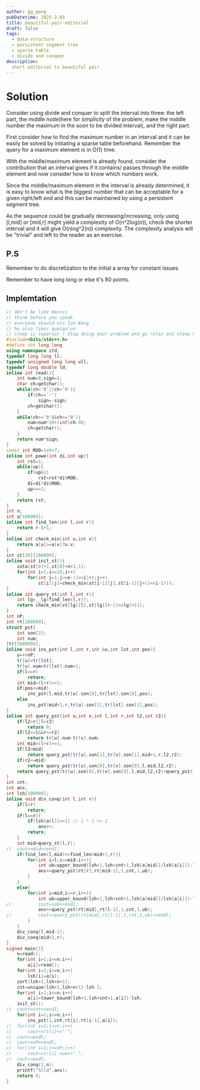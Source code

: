 ```yaml
---
author: gg_gong
pubDatetime: 2025-3-03
title: beautiful-pair-editorial
draft: false
tags:
  - data-structure
  - persistent segment tree
  - sparse table
  - divide and conquer
description:
  short editorial to beautiful pair
---
```


# Solution

Consider using divide and conquer to split the interval into three: the left part, the middle node(here for simplicity of the problem, make the middle number the maximum in the soon to be divided interval), and the right part.

First consider how to find the maximum number in an interval and it can be easily be solved by initiating a sparse table beforehand. Remember the query for a maximum element is in O(1) time.

With the middle/maximum element is already found, consider the contribution that an interval gives if it contains/ passes through the middle element and now consider how to know which numbers work.

Since the middle/maximum element in the interval is already determined, it is easy to know what is the biggest number that can be acceptable for a given right/left end and this can be maintained by using a persistent segment tree.

As the sequence could be gradually decreasing/increasing, only using [l,mid] or [mid,r] might yield a complexity of O(n^2log(n)), check the shorter interval and it will give O(nlog^2(n)) complexity. The complexity analysis will be "trivial" and left to the reader as an exercise.

## P.S

Remember to do discretization to the initial a array for constant issues.

Remember to have long long or else it's 80 points.

## Implemtation

```cpp
// don't be like Dennis
// think before you speak
// everyone should orz Ian Wang
// he also likes quelqu'un
// sleep is superior ! Stop doing your problem and go relax and sleep now
#include<bits/stdc++.h>
#define int long long
using namespace std;
typedef long long ll;
typedef unsigned long long ull;
typedef long double ld;
inline int read(){
	int num=0,sign=1;
	char ch=getchar();
	while(ch<'0'||ch>'9'){
		if(ch=='-')
			sign=-sign;
		ch=getchar();
	}
	while(ch>='0'&&ch<='9'){
		num=num*10+(int)ch-48;
		ch=getchar();
	}
	return num*sign;
}
const int MOD=1e9+7;
inline int powe(int di,int up){
	int rst=1;
	while(up){
		if(up&1)
			rst=rst*di%MOD;
		di=di*di%MOD;
		up>>=1;
	}
	return rst;
}
int n;
int a[100009];
inline int find_len(int l,int r){
	return r-l+1;
}
inline int check_min(int u,int v){
	return a[u]>=a[v]?u:v;
}
int st[20][100009];
inline void init_st(){
	iota(st[0]+1,st[0]+n+1,1);
	for(int i=1;i<=19;i++)
		for(int j=1;j<=n-(1<<i)+1;j++)
			st[i][j]=check_min(st[i-1][j],st[i-1][j+(1<<i-1)]);
}
inline int query_st(int l,int r){
	int lg=__lg(find_len(l,r));
	return check_min(st[lg][l],st[lg][r-(1<<lg)+1]);
}
int nP;
int rt[100009];
struct pst{
	int son[2];
	int num;
}tr[5000009];
inline void ins_pst(int l,int r,int &u,int lst,int pos){
	u=++nP;
	tr[u]=tr[lst];
	tr[u].num=tr[lst].num+1;
	if(l==r)
		return;
	int mid=(l+r)>>1;
	if(pos<=mid)
		ins_pst(l,mid,tr[u].son[0],tr[lst].son[0],pos);
	else
		ins_pst(mid+1,r,tr[u].son[1],tr[lst].son[1],pos);
}
inline int query_pst(int u,int v,int l,int r,int l2,int r2){
	if(l2>r||l>r2)
		return 0;
	if(l2<=l&&r<=r2)
		return tr[u].num-tr[v].num;
	int mid=(l+r)>>1;
	if(l2>mid)
		return query_pst(tr[u].son[1],tr[v].son[1],mid+1,r,l2,r2);
	if(r2<=mid)
		return query_pst(tr[u].son[0],tr[v].son[0],l,mid,l2,r2);
	return query_pst(tr[u].son[0],tr[v].son[0],l,mid,l2,r2)+query_pst(tr[u].son[1],tr[v].son[1],mid+1,r,l2,r2);
}
int cnt;
int ans;
int lsh[100009];
inline void div_conq(int l,int r){
	if(l>r)
		return;
	if(l==r){
		if(lsh[a[l]]==1) // 1 * 1 <= 1
			ans++;
		return;
	}
	int mid=query_st(l,r);
//	cout<<mid<<endl;
	if(find_len(l,mid)<=find_len(mid+1,r)){
		for(int i=l;i<=mid;i++){
			int ub=upper_bound(lsh+1,lsh+cnt+1,lsh[a[mid]]/lsh[a[i]])-lsh-1;
			ans+=query_pst(rt[r],rt[mid-1],1,cnt,1,ub);
		}
	}
	else{
		for(int i=mid;i<=r;i++){
			int ub=upper_bound(lsh+1,lsh+cnt+1,lsh[a[mid]]/lsh[a[i]])-lsh-1;
//			cout<<ub<<endl;
			ans+=query_pst(rt[mid],rt[l-1],1,cnt,1,ub);
//			cout<<query_pst(rt[mid],rt[l-1],1,cnt,1,ub)<<endl;
		}
	}
	div_conq(l,mid-1);
	div_conq(mid+1,r);
}
signed main(){
	n=read();
	for(int i=1;i<=n;i++)
		a[i]=read();
	for(int i=1;i<=n;i++)
		lsh[i]=a[i];
	sort(lsh+1,lsh+n+1);
	cnt=unique(lsh+1,lsh+n+1)-lsh-1;
	for(int i=1;i<=n;i++)
		a[i]=lower_bound(lsh+1,lsh+cnt+1,a[i])-lsh;
	init_st();
//	cout<<cnt<<endl;
	for(int i=1;i<=n;i++)
		ins_pst(1,cnt,rt[i],rt[i-1],a[i]);
//	for(int i=1;i<=n;i++)
//		cout<<rt[i]<<" ";
//	cout<<endl;
//	cout<<nP<<endl;
//	for(int i=1;i<=nP;i++)
//		cout<<tr[i].num<<" ";
//	cout<<endl;
	div_conq(1,n);
	printf("%lld",ans);
	return 0;
}
```